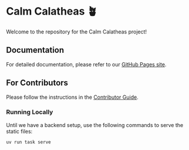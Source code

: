 # Calm Calatheas 🪴

Welcome to the repository for the Calm Calatheas project!

## Documentation

For detailed documentation, please refer to our [GitHub Pages site](https://cj12-calm-calatheas.github.io/code-jam-12/).

## For Contributors

Please follow the instructions in the [Contributor Guide](https://cj12-calm-calatheas.github.io/code-jam-12/contributor-guide/).

### Running Locally

Until we have a backend setup, use the following commands to serve the static files:

```bash
uv run task serve
```
